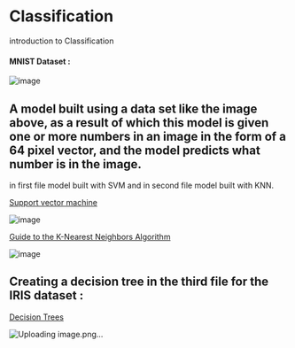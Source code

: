 # Classification
introduction to Classification

#### MNIST Dataset :
![image](https://github.com/mse056/Classification/assets/77380435/2b461c80-e5cf-417f-b6f7-1231d9ad755d)

## A model built using a data set like the image above, as a result of which this model is given one or more numbers in an image in the form of a 64 pixel vector, and the model predicts what number is in the image.

in first file model built with SVM and in second file model built with KNN.

[Support vector machine](https://en.wikipedia.org/wiki/Support_vector_machine)

![image](https://github.com/mse056/Classification/assets/77380435/52c1b22d-fcb8-4bdf-b701-bcdca0ab030d)

[Guide to the K-Nearest Neighbors Algorithm](https://stackabuse.com/k-nearest-neighbors-algorithm-in-python-and-scikit-learn/)

![image](https://github.com/mse056/Classification/assets/77380435/38e3c00e-a5c1-4faa-a78d-67b0aafadb51)

## Creating a decision tree in the third file for the IRIS dataset :

[Decision Trees](https://scikit-learn.org/stable/modules/tree.html)

![Uploading image.png…]()
